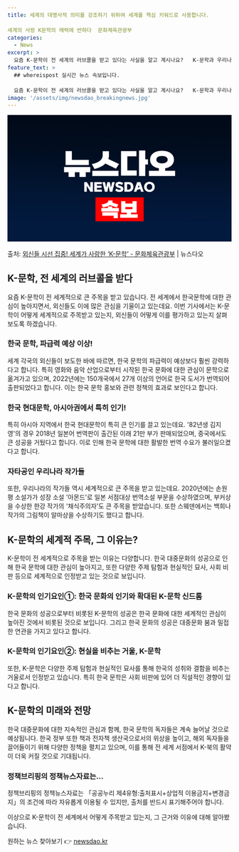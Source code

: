 ```yaml
---
title: 세계의 대명사적 의미를 강조하기 위하여 세계를 핵심 키워드로 사용합니다.

세계의 사랑 K문학의 매력에 반하다  문화체육관광부
categories:
  - News
excerpt: >
  요즘 K-문학이 전 세계의 러브콜을 받고 있다는 사실을 알고 계시나요?   K-문학과 우리나라 작가들이 세계…
feature_text: >
  ## whereispost 실시간 뉴스 속보입니다.

  요즘 K-문학이 전 세계의 러브콜을 받고 있다는 사실을 알고 계시나요?   K-문학과 우리나라 작가들이 세계…
image: '/assets/img/newsdao_breakingnews.jpg'
---
```


![뉴스다오 속보](/assets/img/newsdao_breakingnews.jpg)

<p>출처: <a href="https://newsdao.kr/3017" rel="dofollow">외신들 시선 집중! 세계가 사랑한 ‘K-문학’ - 문화체육관광부</a> | 뉴스다오</p>

<h2 data-ke-size="size26">K-문학, 전 세계의 러브콜을 받다</h2>
<p data-ke-size="size16">요즘 K-문학이 전 세계적으로 큰 주목을 받고 있습니다. 전 세계에서 한국문학에 대한 관심이 높아지면서, 외신들도 이에 많은 관심을 기울이고 있는데요. 이번 기사에서는 K-문학이 어떻게 세계적으로 주목받고 있는지, 외신들이 어떻게 이를 평가하고 있는지 살펴보도록 하겠습니다.</p>

<h3>한국 문학, 파급력 예상 이상!</h3>
<p data-ke-size="size16">세계 각국의 외신들이 보도한 바에 따르면, 한국 문학의 파급력이 예상보다 훨씬 강력하다고 합니다. 특히 영화와 음악 산업으로부터 시작된 한국 문화에 대한 관심이 문학으로 옮겨가고 있으며, 2022년에는 150개국에서 27개 이상의 언어로 한국 도서가 번역되어 출판되었다고 합니다. 이는 한국 문학 홍보와 관련 정책의 효과로 보인다고 합니다.</p>

<h3>한국 현대문학, 아시아권에서 특히 인기!</h3>
<p data-ke-size="size16">특히 아시아 지역에서 한국 현대문학이 특히 큰 인기를 끌고 있는데요. '82년생 김지영'의 경우 2018년 일본어 번역판이 출간된 이래 21만 부가 판매되었으며, 중국에서도 큰 성공을 거뒀다고 합니다. 이로 인해 한국 문학에 대한 활발한 번역 수요가 불러일으켰다고 합니다.</p>

<h3>자타공인 우리나라 작가들</h3>
<p data-ke-size="size16">또한, 우리나라의 작가들 역시 세계적으로 큰 주목을 받고 있는데요. 2020년에는 손원평 소설가가 성장 소설 '아몬드'로 일본 서점대상 번역소설 부문을 수상하였으며, 부커상을 수상한 한강 작가의 '채식주의자'도 큰 주목을 받았습니다. 또한 스웨덴에서는 백희나 작가의 그림책이 알마상을 수상하기도 했다고 합니다.</p>

<h2 data-ke-size="size26">K-문학의 세계적 주목, 그 이유는?</h2>
<p data-ke-size="size16">K-문학이 전 세계적으로 주목을 받는 이유는 다양합니다. 한국 대중문화의 성공으로 인해 한국 문학에 대한 관심이 높아지고, 또한 다양한 주제 탐험과 현실적인 묘사, 사회 비판 등으로 세계적으로 인정받고 있는 것으로 보입니다.</p>

<h3>K-문학의 인기요인①: 한국 문화의 인기와 확대된 K-문학 신드롬</h3>
<p data-ke-size="size16">한국 문화의 성공으로부터 비롯된 K-문학의 성공은 한국 문화에 대한 세계적인 관심이 높아진 것에서 비롯된 것으로 보입니다. 그리고 한국 문화의 성공은 대중문화 붐과 밀접한 연관을 가지고 있다고 합니다.</p>

<h3>K-문학의 인기요인②: 현실을 비추는 거울, K-문학</h3>
<p data-ke-size="size16">또한, K-문학은 다양한 주제 탐험과 현실적인 묘사를 통해 한국의 성취와 결함을 비추는 거울로서 인정받고 있습니다. 특히 한국 문학은 사회 비판에 있어 더 직설적인 경향이 있다고 합니다.</p>

<h2 data-ke-size="size26">K-문학의 미래와 전망</h2>
<p data-ke-size="size16">한국 대중문화에 대한 지속적인 관심과 함께, 한국 문학의 독자들은 계속 늘어날 것으로 예상됩니다. 한국 정부 또한 책과 전자책 생산국으로서의 위상을 높이고, 해외 독자들을 끌어들이기 위해 다양한 정책을 펼치고 있으며, 이를 통해 전 세계 서점에서 K-북의 활약이 더욱 커질 것으로 기대됩니다.</p>

<h3>정책브리핑의 정책뉴스자료는...</h3>
<p data-ke-size="size16">정책브리핑의 정책뉴스자료는 「공공누리 제4유형:출처표시+상업적 이용금지+변경금지」의 조건에 따라 자유롭게 이용될 수 있지만, 출처를 반드시 표기해주어야 합니다.</p>

이상으로 K-문학이 전 세계에서 어떻게 주목받고 있는지, 그 근거와 이유에 대해 알아봤습니다. 

원하는 뉴스 찾아보기 👉 <a href="https://newsdao.kr" rel="dofollow">newsdao.kr</a>


